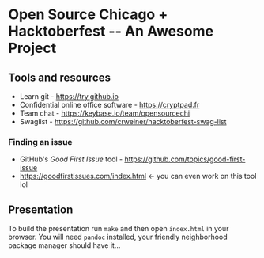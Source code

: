 # Open Source Chicago + Hacktoberfest -- An Awesome Project

## Tools and resources

* Learn git - https://try.github.io
* Confidential online office software - https://cryptpad.fr
* Team chat - https://keybase.io/team/opensourcechi
* Swaglist - https://github.com/crweiner/hacktoberfest-swag-list

### Finding an issue

* GitHub's _Good First Issue_ tool - https://github.com/topics/good-first-issue
* https://goodfirstissues.com/index.html <- you can even work on this tool lol

## Presentation

To build the presentation run `make` and then open `index.html` in your browser.
You will need `pandoc` installed, your friendly neighborhood package manager should have it...
